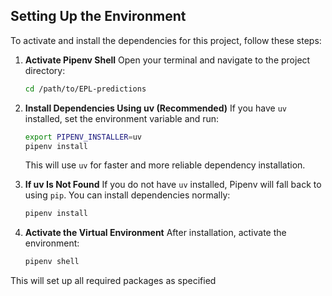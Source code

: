 ## Setting Up the Environment

To activate and install the dependencies for this project, follow these steps:

1. **Activate Pipenv Shell**
   Open your terminal and navigate to the project directory:
   ```bash
   cd /path/to/EPL-predictions
   ```

2. **Install Dependencies Using uv (Recommended)**
   If you have `uv` installed, set the environment variable and run:
   ```bash
   export PIPENV_INSTALLER=uv
   pipenv install
   ```
   This will use `uv` for faster and more reliable dependency installation.

3. **If uv Is Not Found**
   If you do not have `uv` installed, Pipenv will fall back to using `pip`.
   You can install dependencies normally:
   ```bash
   pipenv install
   ```

4. **Activate the Virtual Environment**
   After installation, activate the environment:
   ```bash
   pipenv shell
   ```

This will set up all required packages as specified
